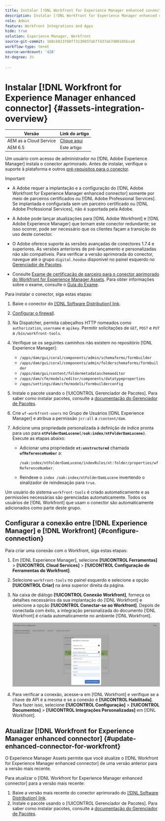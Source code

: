 ```yaml
---
title: Instalar [!DNL Workfront for Experience Manager enhanced connector]
description: Instalar [!DNL Workfront for Experience Manager enhanced connector]
role: Admin
feature: Workfront Integrations and Apps
hide: true
solution: Experience Manager, Workfront
source-git-commit: 168cb023768ff3139937ab7f437ab7d00185bca0
workflow-type: tm+mt
source-wordcount: '428'
ht-degree: 3%

---
```


# Instalar [!DNL Workfront for Experience Manager enhanced connector] {#assets-integration-overview}

| Versão | Link do artigo |
| -------- | ---------------------------- |
| AEM as a Cloud Service | [Clique aqui](https://experienceleague.adobe.com/docs/experience-manager-cloud-service/content/assets/integrations/workfront-connector-install.html?lang=en) |
| AEM 6.5 | Este artigo |

Um usuário com acesso de administrador no [!DNL Adobe Experience Manager] instala o conector aprimorado. Antes de instalar, verifique o suporte à plataforma e outros [pré-requisitos para o conector](https://one.workfront.com/s/csh?context=2467&amp;pubname=the-new-workfront-experience).

>[!IMPORTANT]
>
>* A Adobe requer a implantação e a configuração do [!DNL Adobe Workfront for Experience Manager enhanced connector] somente por meio de parceiros certificados ou [!DNL Adobe Professional Services]. Se implantada e configurada sem um parceiro certificado ou [!DNL Adobe Professional Services], não é suportada pela Adobe.
>
>* A Adobe pode lançar atualizações para [!DNL Adobe Workfront] e [!DNL Adobe Experience Manager] que tornam este conector redundante; se isso ocorrer, pode ser necessário que os clientes façam a transição do uso deste conector.
>
>* O Adobe oferece suporte às versões avançadas de conectores 1.7.4 e superiores. As versões anteriores de pré-lançamento e personalizadas não são compatíveis. Para verificar a versão aprimorada do conector, navegue até o grupo `digital.hoodoo` disponível no painel esquerdo no [Gerenciador de Pacotes](https://experienceleague.adobe.com/docs/experience-manager-65-lts/administering/contentmanagement/package-manager.html?lang=en).
>
>* Consulte [Exame de certificação de parceiro para o conector aprimorado do Workfront for Experience Manager Assets](https://solutionpartners.adobe.com/solution-partners/home/applications/experience_cloud/workfront/journey/dev_core.html). Para obter informações sobre o exame, consulte o [Guia do Exame](https://express.adobe.com/page/Tc7Mq6zLbPFy8/).

Para instalar o conector, siga estas etapas:

1. Baixe o conector do [[!DNL Software Distribution] link](https://experience.adobe.com/#/downloads/content/software-distribution/en/aem.html?package=/content/software-distribution/en/details.html/content/dam/aem/public/adobe/packages/cq650/product/assets/workfront-tools.ui.apps.zip).
1. [Configurar o firewall](https://one.workfront.com/s/document-item?bundleId=the-new-workfront-experience&amp;topicId=Content%2FAdministration_and_Setup%2FGet_started-WF_administration%2Fconfigure-your-firewall.html).
1. Na Dispatcher, permita cabeçalhos HTTP nomeados como `authorization`, `username` e `apikey`. Permitir solicitações de `GET`, `POST` e `PUT` a `/bin/workfront-tools`.
1. Verifique se os seguintes caminhos não existem no repositório [!DNL Experience Manager]:

   * `/apps/dam/gui/coral/components/admin/schemaforms/formbuilder`
   * `/apps/dam/gui/coral/components/admin/folderschemaforms/formbuilder`
   * `/apps/dam/gui/content/foldermetadataschemaeditor`
   * `/apps/dam/cfm/models/editor/components/datatypeproperties`
   * `/apps/settings/dam/cfm/models/formbuilderconfig`

1. Instale o pacote usando o [!UICONTROL Gerenciador de Pacotes]. Para saber como instalar pacotes, consulte a [documentação do Gerenciador de Pacotes](/help/sites-administering/package-manager.md).
1. Crie `wf-workfront-users` no Grupo de Usuários [!DNL Experience Manager] e atribua a permissão `jcr:all` a `/content/dam`.
1. Adicione uma propriedade personalizada à definição de índice pronta para uso para **`ntFolderDamLucene(/oak:index/ntFolderDamLucene)`**. Execute as etapas abaixo:
   * Adicionar uma propriedade **`nt:unstructured`** chamada **`wfReferenceNumber`** a:

     `/oak:index/ntFolderDamLucene/indexRules/nt:folder/properties/wfReferenceNumber`.
   * Reindexe o `index /oak:index/ntFolderDamLucene` invertendo o sinalizador de reindexação para `true`.

Um usuário do sistema `workfront-tools` é criado automaticamente e as permissões necessárias são gerenciadas automaticamente. Todos os usuários de [!DNL Workfront] que usam o conector são automaticamente adicionados como parte deste grupo.

## Configurar a conexão entre [!DNL Experience Manager] e [!DNL Workfront] {#configure-connection}

Para criar uma conexão com o Workfront, siga estas etapas:

1. Em [!DNL Experience Manager], selecione **[!UICONTROL Ferramentas]** > **[!UICONTROL Cloud Services]** > **[!UICONTROL Configuração de Ferramentas do Workfront]**.

1. Selecione `workfront-tools` no painel esquerdo e selecione a opção **[!UICONTROL Criar]** na área superior direita da página.

1. Na caixa de diálogo **[!UICONTROL Conexão Workfront]**, forneça os detalhes necessários da sua implantação do [!DNL Workfront] e selecione a opção **[!UICONTROL Conectar-se ao Workfront]**. Depois de conectada com êxito, a integração personalizada do documento [!DNL Workfront] é criada automaticamente no ambiente [!DNL Workfront].

   ![Conectar [!DNL Experience Manager] e [!DNL Workfront]](/help/assets/assets/wf-connection-config.png)

1. Para verificar a conexão, acesse-a em [!DNL Workfront] e verifique se a chave de API é a mesma e se a conexão é **[!UICONTROL Habilitada]**. Para fazer isso, selecione **[!UICONTROL Configuração]** > **[!UICONTROL Documentos]** > **[!UICONTROL Integrações Personalizadas]** em [!DNL Workfront].

## Atualizar [!DNL Workfront for Experience Manager enhanced connector] {#update-enhanced-connector-for-workfront}

O Experience Manager Assets permite que você atualize o [!DNL Workfront for Experience Manager enhanced connector] de uma versão anterior para a versão mais recente.

Para atualizar o [!DNL Workfront for Experience Manager enhanced connector] para a versão mais recente:

1. Baixe a versão mais recente do conector aprimorado do [[!DNL Software Distribution] link](https://experience.adobe.com/#/downloads/content/software-distribution/en/aem.html?package=/content/software-distribution/en/details.html/content/dam/aem/public/adobe/packages/cq650/product/assets/workfront-tools.ui.apps.zip).
1. Instale o pacote usando o [!UICONTROL Gerenciador de Pacotes]. Para saber como instalar pacotes, consulte a [documentação do Gerenciador de Pacotes](/help/sites-administering/package-manager.md).
